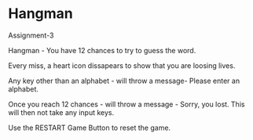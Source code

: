 # Hangman
Assignment-3

Hangman - You have 12 chances to try to guess the word.

Every miss, a heart icon dissapears to show that you are loosing lives.

Any key other than an alphabet - will throw a message- Please enter an alphabet.

Once you reach 12 chances - will throw a message - Sorry, you lost. This will then not take any input keys.

Use the RESTART Game Button to reset the game.
